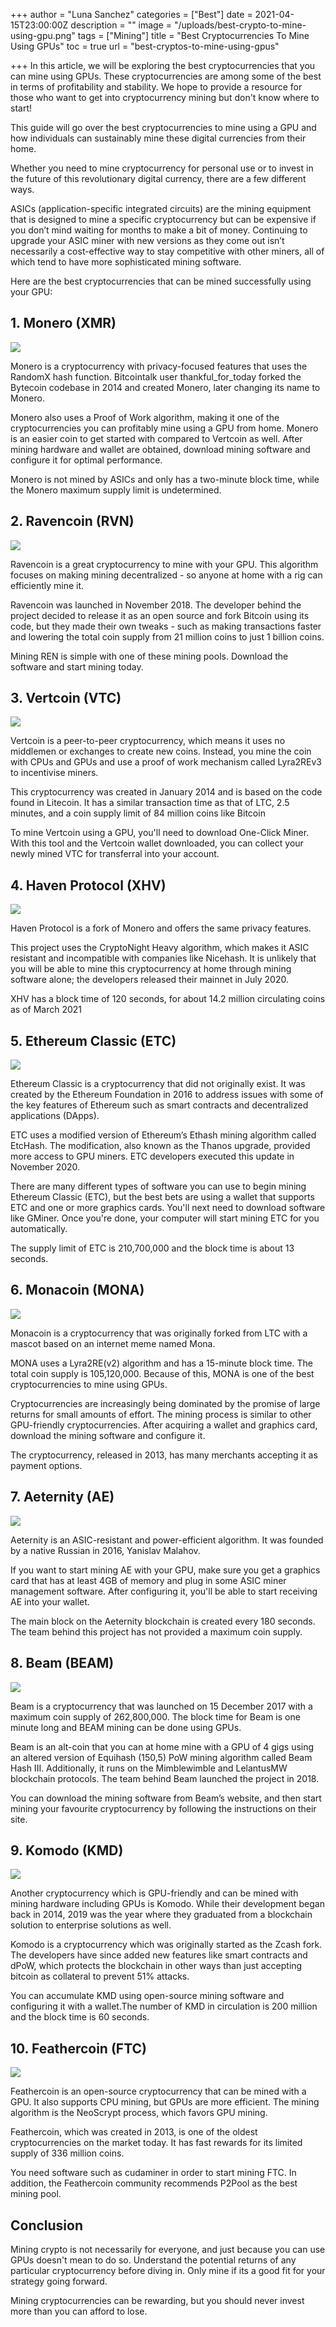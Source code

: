 +++
author = "Luna Sanchez"
categories = ["Best"]
date = 2021-04-15T23:00:00Z
description = ""
image = "/uploads/best-crypto-to-mine-using-gpu.png"
tags = ["Mining"]
title = "Best Cryptocurrencies To Mine Using GPUs"
toc = true
url = "best-cryptos-to-mine-using-gpus"

+++
In this article, we will be exploring the best cryptocurrencies that you can mine using GPUs. These cryptocurrencies are among some of the best in terms of profitability and stability. We hope to provide a resource for those who want to get into cryptocurrency mining but don't know where to start!

This guide will go over the best cryptocurrencies to mine using a GPU and how individuals can sustainably mine these digital currencies from their home.

Whether you need to mine cryptocurrency for personal use or to invest in the future of this revolutionary digital currency, there are a few different ways.

ASICs (application-specific integrated circuits) are the mining equipment that is designed to mine a specific cryptocurrency but can be expensive if you don’t mind waiting for months to make a bit of money. Continuing to upgrade your ASIC miner with new versions as they come out isn’t necessarily a cost-effective way to stay competitive with other miners, all of which tend to have more sophisticated mining software.

Here are the best cryptocurrencies that can be mined successfully using your GPU:

## 1. Monero (XMR)

![](https://upload.wikimedia.org/wikipedia/commons/thumb/2/2d/Monero-Logo.svg/1280px-Monero-Logo.svg.png)

Monero is a cryptocurrency with privacy-focused features that uses the RandomX hash function. Bitcointalk user thankful_for_today forked the Bytecoin codebase in 2014 and created Monero, later changing its name to Monero.

Monero also uses a Proof of Work algorithm, making it one of the cryptocurrencies you can profitably mine using a GPU from home. Monero is an easier coin to get started with compared to Vertcoin as well. After mining hardware and wallet are obtained, download mining software and configure it for optimal performance.

Monero is not mined by ASICs and only has a two-minute block time, while the Monero maximum supply limit is undetermined.

## 2. Ravencoin (RVN)

![](https://static.seekingalpha.com/uploads/2018/10/22/49499619-15402253747668562_origin.png)

Ravencoin is a great cryptocurrency to mine with your GPU. This algorithm focuses on making mining decentralized - so anyone at home with a rig can efficiently mine it.

Ravencoin was launched in November 2018. The developer behind the project decided to release it as an open source and fork Bitcoin using its code, but they made their own tweaks - such as making transactions faster and lowering the total coin supply from 21 million coins to just 1 billion coins.

Mining REN is simple with one of these mining pools. Download the software and start mining today.

## 3. Vertcoin (VTC)

![](https://i.redd.it/c0lkpxzesk101.jpg)

Vertcoin is a peer-to-peer cryptocurrency, which means it uses no middlemen or exchanges to create new coins. Instead, you mine the coin with CPUs and GPUs and use a proof of work mechanism called Lyra2REv3 to incentivise miners.

This cryptocurrency was created in January 2014 and is based on the code found in Litecoin. It has a similar transaction time as that of LTC, 2.5 minutes, and a coin supply limit of 84 million coins like Bitcoin

To mine Vertcoin using a GPU, you'll need to download One-Click Miner. With this tool and the Vertcoin wallet downloaded, you can collect your newly mined VTC for transferral into your account.

## 4. Haven Protocol (XHV)

![](https://upload.wikimedia.org/wikipedia/commons/thumb/d/de/HavenLogo.svg/1200px-HavenLogo.svg.png)

Haven Protocol is a fork of Monero and offers the same privacy features.

This project uses the CryptoNight Heavy algorithm, which makes it ASIC resistant and incompatible with companies like Nicehash. It is unlikely that you will be able to mine this cryptocurrency at home through mining software alone; the developers released their mainnet in July 2020.

XHV has a block time of 120 seconds, for about 14.2 million circulating coins as of March 2021

## 5. Ethereum Classic (ETC)

![](https://newbium.s3.amazonaws.com/b1eef77d19104061722.png)

Ethereum Classic is a cryptocurrency that did not originally exist. It was created by the Ethereum Foundation in 2016 to address issues with some of the key features of Ethereum such as smart contracts and decentralized applications (DApps).

ETC uses a modified version of Ethereum’s Ethash mining algorithm called EtcHash. The modification, also known as the Thanos upgrade, provided more access to GPU miners. ETC developers executed this update in November 2020.

There are many different types of software you can use to begin mining Ethereum Classic (ETC), but the best bets are using a wallet that supports ETC and one or more graphics cards. You'll next need to download software like GMiner. Once you're done, your computer will start mining ETC for you automatically.

The supply limit of ETC is 210,700,000 and the block time is about 13 seconds.

## 6. Monacoin (MONA)

![](https://coincentral.com/wp-content/uploads/2018/03/monacoin-1-874x437.png)

Monacoin is a cryptocurrency that was originally forked from LTC with a mascot based on an internet meme named Mona.

MONA uses a Lyra2RE(v2) algorithm and has a 15-minute block time. The total coin supply is 105,120,000. Because of this, MONA is one of the best cryptocurrencies to mine using GPUs.

Cryptocurrencies are increasingly being dominated by the promise of large returns for small amounts of effort. The mining process is similar to other GPU-friendly cryptocurrencies. After acquiring a wallet and graphics card, download the mining software and configure it.

The cryptocurrency, released in 2013, has many merchants accepting it as payment options.

## 7. Aeternity (AE)

![](https://aeternity.com/brandguide/assets/images/logo-misuse-1.png)

Aeternity is an ASIC-resistant and power-efficient algorithm. It was founded by a native Russian in 2016, Yanislav Malahov.

If you want to start mining AE with your GPU, make sure you get a graphics card that has at least 4GB of memory and plug in some ASIC miner management software. After configuring it, you'll be able to start receiving AE into your wallet.

The main block on the Aeternity blockchain is created every 180 seconds. The team behind this project has not provided a maximum coin supply.

## 8. Beam (BEAM)

![](https://research.binance.com/static/images/projects/beam/BEAMcard.png)

Beam is a cryptocurrency that was launched on 15 December 2017 with a maximum coin supply of 262,800,000. The block time for Beam is one minute long and BEAM mining can be done using GPUs.

Beam is an alt-coin that you can at home mine with a GPU of 4 gigs using an altered version of Equihash (150,5) PoW mining algorithm called Beam Hash III. Additionally, it runs on the Mimblewimble and LelantusMW blockchain protocols. The team behind Beam launched the project in 2018.

You can download the mining software from Beam’s website, and then start mining your favourite cryptocurrency by following the instructions on their site.

## 9. Komodo (KMD)

![](https://en.bitcoinwiki.org/upload/en/images/c/cf/Komodo.png)

Another cryptocurrency which is GPU-friendly and can be mined with mining hardware including GPUs is Komodo. While their development began back in 2014, 2019 was the year where they graduated from a blockchain solution to enterprise solutions as well.

Komodo is a cryptocurrency which was originally started as the Zcash fork. The developers have since added new features like smart contracts and dPoW, which protects the blockchain in other ways than just accepting bitcoin as collateral to prevent 51% attacks.

You can accumulate KMD using open-source mining software and configuring it with a wallet.The number of KMD in circulation is 200 million and the block time is 60 seconds.

## 10. Feathercoin (FTC)

![](https://i.ytimg.com/vi/upzqmyqWO14/maxresdefault.jpg)

Feathercoin is an open-source cryptocurrency that can be mined with a GPU. It also supports CPU mining, but GPUs are more efficient. The mining algorithm is the NeoScrypt process, which favors GPU mining.

Feathercoin, which was created in 2013, is one of the oldest cryptocurrencies on the market today. It has fast rewards for its limited supply of 336 million coins.

You need software such as cudaminer in order to start mining FTC. In addition, the Feathercoin community recommends P2Pool as the best mining pool.

## Conclusion

Mining crypto is not necessarily for everyone, and just because you can use GPUs doesn't mean to do so. Understand the potential returns of any particular cryptocurrency before diving in. Only mine if its a good fit for your strategy going forward.

Mining cryptocurrencies can be rewarding, but you should never invest more than you can afford to lose.